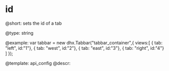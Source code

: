 id
=============

@short: 
sets the id of a tab


@type: string

@example: 
var tabbar = new dhx.Tabbar("tabbar_container",{
	views:[ 
		{ tab: "left", id:"1"},
		{ tab: "west", id:"2"},
		{ tab: "east", id:"3"},
		{ tab: "right", id:"4"}
	]
});


@template:	api_config
@descr: 



